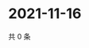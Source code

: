 # 2021-11-16

共 0 条

<!-- BEGIN WEIBO -->
<!-- 最后更新时间 Tue Nov 16 2021 19:00:48 GMT+0800 (China Standard Time) -->

<!-- END WEIBO -->
